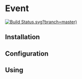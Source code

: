 Event
=====================

[![Build Status](https://travis-ci.org/xervice/event).svg?branch=master)](https://travis-ci.org/xervice/event)


Installation
-----------------


Configuration
-----------------


Using
-----------------